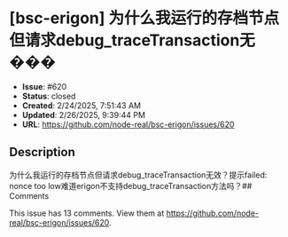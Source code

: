 # [bsc-erigon] 为什么我运行的存档节点但请求debug_traceTransaction无���

- **Issue**: #620
- **Status**: closed
- **Created**: 2/24/2025, 7:51:43 AM
- **Updated**: 2/26/2025, 9:39:44 PM
- **URL**: https://github.com/node-real/bsc-erigon/issues/620

## Description

为什么我运行的存档节点但请求debug_traceTransaction无效？提示failed: nonce too low难道erigon不支持debug_traceTransaction方法吗？## Comments

This issue has 13 comments. View them at https://github.com/node-real/bsc-erigon/issues/620.

